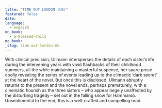```yaml
---
title: "TIME OUT LONDON (UK)"
featured: false
date:
language:
  - english
en_book:
  - a-blessed-child
no_book:
_slug: time-out-london-uk
---
```


With clinical precision, Ullmann intersperses the details of each sister’s life during the intervening years with vivid flashbacks of their childhood summers, all the while maintaining a masterful suspense, her spare prose coolly revealing the series of events leading up to the climactic ‘dark secret’ at the heart of the novel. But once this is disclosed, Ullmann abruptly returns to the present and the novel ends, perhaps prematurely, with a cinematic flourish as the three sisters – who appear largely unaffected by the disturbing tragedy – set out in the falling snow for Hammarsö. Unsentimental to the end, this is a well-crafted and compelling read.

